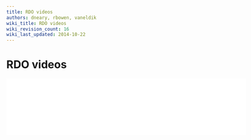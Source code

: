 ```yaml
---
title: RDO videos
authors: dneary, rbowen, vaneldik
wiki_title: RDO videos
wiki_revision_count: 16
wiki_last_updated: 2014-10-22
---
```


# RDO videos

<iframe width="630" src="//youtube.com/embed/OsQJmipzBYI" frameborder="0" align="center" allowfullscreen="true"> </iframe>
